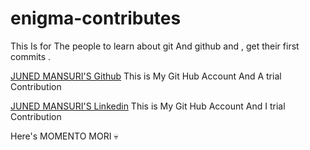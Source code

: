 # enigma-contributes
This Is for The people to learn about git And github and , get their first commits .


[JUNED MANSURI'S Github](https://github.com/HEADYKAGE) This is My Git Hub Account And A trial Contribution

[JUNED MANSURI'S Linkedin](www.linkedin.com/in/bytesizedjuned) This is My Git Hub Account And I trial Contribution

Here's MOMENTO MORI 💀

